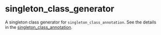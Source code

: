 # singleton_class_generator

A singleton class generator for `singleton_class_annotation`.
See the details in the [singleton_class_annotation](../singleton_class_annotation).
